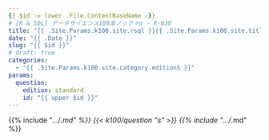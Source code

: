 ```yaml
---
{{ $id := lower .File.ContentBaseName -}}
# [R & SQL] データサイエンス100本ノック＋α - R-030
title: "{{ .Site.Params.k100.site.rsql }}{{ .Site.Params.k100.site.title }} ({{ .Site.Params.k100.site.edition.s }}) {{ upper .File.ContentBaseName }}"
date: "{{ .Date }}"
slug: "{{ $id }}"
# draft: true
categories: 
  - "{{ .Site.Params.k100.site.category.editionS }}"
params:
  question: 
    edition: standard
    id: "{{ upper $id }}"
---
```


{{% include ".../*.md" %}}
{{< k100/question "s" >}}
{{% include ".../*.md" %}}
